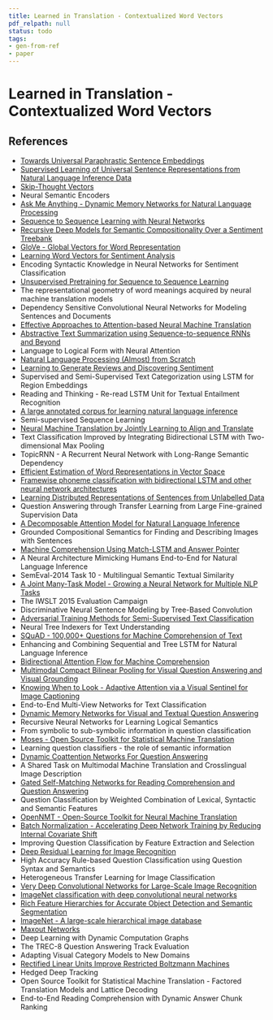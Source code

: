 ```yaml
---
title: Learned in Translation - Contextualized Word Vectors
pdf_relpath: null
status: todo
tags:
- gen-from-ref
- paper
---
```


# Learned in Translation - Contextualized Word Vectors

## References

- [Towards Universal Paraphrastic Sentence Embeddings](./towards-universal-paraphrastic-sentence-embeddings.md)
- [Supervised Learning of Universal Sentence Representations from Natural Language Inference Data](./supervised-learning-of-universal-sentence-representations-from-natural-language-inference-data.md)
- [Skip-Thought Vectors](./skip-thought-vectors.md)
- Neural Semantic Encoders
- [Ask Me Anything - Dynamic Memory Networks for Natural Language Processing](./ask-me-anything-dynamic-memory-networks-for-natural-language-processing.md)
- [Sequence to Sequence Learning with Neural Networks](./sequence-to-sequence-learning-with-neural-networks.md)
- [Recursive Deep Models for Semantic Compositionality Over a Sentiment Treebank](./recursive-deep-models-for-semantic-compositionality-over-a-sentiment-treebank.md)
- [GloVe - Global Vectors for Word Representation](./glove-global-vectors-for-word-representation.md)
- [Learning Word Vectors for Sentiment Analysis](./learning-word-vectors-for-sentiment-analysis.md)
- Encoding Syntactic Knowledge in Neural Networks for Sentiment Classification
- [Unsupervised Pretraining for Sequence to Sequence Learning](./unsupervised-pretraining-for-sequence-to-sequence-learning.md)
- The representational geometry of word meanings acquired by neural machine translation models
- Dependency Sensitive Convolutional Neural Networks for Modeling Sentences and Documents
- [Effective Approaches to Attention-based Neural Machine Translation](./effective-approaches-to-attention-based-neural-machine-translation.md)
- [Abstractive Text Summarization using Sequence-to-sequence RNNs and Beyond](./abstractive-text-summarization-using-sequence-to-sequence-rnns-and-beyond.md)
- Language to Logical Form with Neural Attention
- [Natural Language Processing (Almost) from Scratch](./natural-language-processing-almost-from-scratch.md)
- [Learning to Generate Reviews and Discovering Sentiment](./learning-to-generate-reviews-and-discovering-sentiment.md)
- Supervised and Semi-Supervised Text Categorization using LSTM for Region Embeddings
- Reading and Thinking - Re-read LSTM Unit for Textual Entailment Recognition
- [A large annotated corpus for learning natural language inference](./a-large-annotated-corpus-for-learning-natural-language-inference.md)
- Semi-supervised Sequence Learning
- [Neural Machine Translation by Jointly Learning to Align and Translate](./neural-machine-translation-by-jointly-learning-to-align-and-translate.md)
- Text Classification Improved by Integrating Bidirectional LSTM with Two-dimensional Max Pooling
- TopicRNN - A Recurrent Neural Network with Long-Range Semantic Dependency
- [Efficient Estimation of Word Representations in Vector Space](./efficient-estimation-of-word-representations-in-vector-space.md)
- [Framewise phoneme classification with bidirectional LSTM and other neural network architectures](./framewise-phoneme-classification-with-bidirectional-lstm-and-other-neural-network-architectures.md)
- [Learning Distributed Representations of Sentences from Unlabelled Data](./learning-distributed-representations-of-sentences-from-unlabelled-data.md)
- Question Answering through Transfer Learning from Large Fine-grained Supervision Data
- [A Decomposable Attention Model for Natural Language Inference](./a-decomposable-attention-model-for-natural-language-inference.md)
- Grounded Compositional Semantics for Finding and Describing Images with Sentences
- [Machine Comprehension Using Match-LSTM and Answer Pointer](./machine-comprehension-using-match-lstm-and-answer-pointer.md)
- A Neural Architecture Mimicking Humans End-to-End for Natural Language Inference
- SemEval-2014 Task 10 - Multilingual Semantic Textual Similarity
- [A Joint Many-Task Model - Growing a Neural Network for Multiple NLP Tasks](./a-joint-many-task-model-growing-a-neural-network-for-multiple-nlp-tasks.md)
- The IWSLT 2015 Evaluation Campaign
- Discriminative Neural Sentence Modeling by Tree-Based Convolution
- [Adversarial Training Methods for Semi-Supervised Text Classification](./adversarial-training-methods-for-semi-supervised-text-classification.md)
- Neural Tree Indexers for Text Understanding
- [SQuAD - 100,000+ Questions for Machine Comprehension of Text](./squad-100-000-questions-for-machine-comprehension-of-text.md)
- Enhancing and Combining Sequential and Tree LSTM for Natural Language Inference
- [Bidirectional Attention Flow for Machine Comprehension](./bidirectional-attention-flow-for-machine-comprehension.md)
- [Multimodal Compact Bilinear Pooling for Visual Question Answering and Visual Grounding](./multimodal-compact-bilinear-pooling-for-visual-question-answering-and-visual-grounding.md)
- [Knowing When to Look - Adaptive Attention via a Visual Sentinel for Image Captioning](./knowing-when-to-look-adaptive-attention-via-a-visual-sentinel-for-image-captioning.md)
- End-to-End Multi-View Networks for Text Classification
- [Dynamic Memory Networks for Visual and Textual Question Answering](./dynamic-memory-networks-for-visual-and-textual-question-answering.md)
- Recursive Neural Networks for Learning Logical Semantics
- From symbolic to sub-symbolic information in question classification
- [Moses - Open Source Toolkit for Statistical Machine Translation](./moses-open-source-toolkit-for-statistical-machine-translation.md)
- Learning question classifiers - the role of semantic information
- [Dynamic Coattention Networks For Question Answering](./dynamic-coattention-networks-for-question-answering.md)
- A Shared Task on Multimodal Machine Translation and Crosslingual Image Description
- [Gated Self-Matching Networks for Reading Comprehension and Question Answering](./gated-self-matching-networks-for-reading-comprehension-and-question-answering.md)
- Question Classification by Weighted Combination of Lexical, Syntactic and Semantic Features
- [OpenNMT - Open-Source Toolkit for Neural Machine Translation](./opennmt-open-source-toolkit-for-neural-machine-translation.md)
- [Batch Normalization - Accelerating Deep Network Training by Reducing Internal Covariate Shift](./batch-normalization-accelerating-deep-network-training-by-reducing-internal-covariate-shift.md)
- Improving Question Classification by Feature Extraction and Selection
- [Deep Residual Learning for Image Recognition](./deep-residual-learning-for-image-recognition.md)
- High Accuracy Rule-based Question Classification using Question Syntax and Semantics
- Heterogeneous Transfer Learning for Image Classification
- [Very Deep Convolutional Networks for Large-Scale Image Recognition](./very-deep-convolutional-networks-for-large-scale-image-recognition.md)
- [ImageNet classification with deep convolutional neural networks](./imagenet-classification-with-deep-convolutional-neural-networks.md)
- [Rich Feature Hierarchies for Accurate Object Detection and Semantic Segmentation](./rich-feature-hierarchies-for-accurate-object-detection-and-semantic-segmentation.md)
- [ImageNet - A large-scale hierarchical image database](./imagenet-a-large-scale-hierarchical-image-database.md)
- [Maxout Networks](./maxout-networks.md)
- Deep Learning with Dynamic Computation Graphs
- The TREC-8 Question Answering Track Evaluation
- Adapting Visual Category Models to New Domains
- [Rectified Linear Units Improve Restricted Boltzmann Machines](./rectified-linear-units-improve-restricted-boltzmann-machines.md)
- Hedged Deep Tracking
- Open Source Toolkit for Statistical Machine Translation - Factored Translation Models and Lattice Decoding
- End-to-End Reading Comprehension with Dynamic Answer Chunk Ranking
